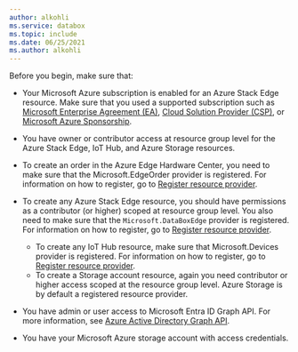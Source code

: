 ```yaml
---
author: alkohli
ms.service: databox  
ms.topic: include
ms.date: 06/25/2021
ms.author: alkohli
---
```


Before you begin, make sure that:

* Your Microsoft Azure subscription is enabled for an Azure Stack Edge resource. Make sure that you used a supported subscription such as [Microsoft Enterprise Agreement (EA)](https://azure.microsoft.com/overview/sales-number/), [Cloud Solution Provider (CSP)](/partner-center/azure-plan-lp), or [Microsoft Azure Sponsorship](https://azure.microsoft.com/offers/ms-azr-0036p/).
* You have owner or contributor access at resource group level for the Azure Stack Edge, IoT Hub, and Azure Storage resources.

* To create an order in the Azure Edge Hardware Center, you need to make sure that the Microsoft.EdgeOrder provider is registered. For information on how to register, go to [Register resource provider](../articles/databox-online/azure-stack-edge-gpu-manage-access-power-connectivity-mode.md#register-resource-providers).   
* To create any Azure Stack Edge resource, you should have permissions as a contributor (or higher) scoped at resource group level. You also need to make sure that the `Microsoft.DataBoxEdge` provider is registered. For information on how to register, go to [Register resource provider](../articles/databox-online/azure-stack-edge-gpu-manage-access-power-connectivity-mode.md#register-resource-providers).
  * To create any IoT Hub resource, make sure that Microsoft.Devices provider is registered. For information on how to register, go to [Register resource provider](../articles/databox-online/azure-stack-edge-gpu-manage-access-power-connectivity-mode.md#register-resource-providers).
  * To create a Storage account resource, again you need contributor or higher access scoped at the resource group level. Azure Storage is by default a registered resource provider.
* You have admin or user access to Microsoft Entra ID Graph API. For more information, see [Azure Active Directory Graph API](/previous-versions/azure/ad/graph/howto/azure-ad-graph-api-permission-scopes#default-access-for-administrators-users-and-guest-users-).
* You have your Microsoft Azure storage account with access credentials.

